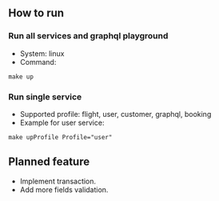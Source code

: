 ## How to run
### Run all services and graphql playground
- System: linux
- Command:
```
make up
```

### Run single service
- Supported profile: flight, user, customer, graphql, booking
- Example for user service:
```
make upProfile Profile="user"
```

## Planned feature
- Implement transaction.
- Add more fields validation.